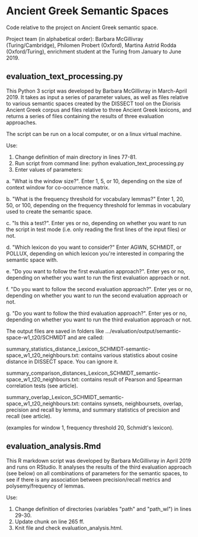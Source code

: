 # Ancient Greek Semantic Spaces

Code relative to the project on Ancient Greek semantic space. 

Project team (in alphabetical order): Barbara McGillivray (Turing/Cambridge), Philomen Probert (Oxford), Martina Astrid Rodda (Oxford/Turing), enrichment student at the Turing from January to June 2019.

## evaluation_text_processing.py

This Python 3 script was developed by Barbara McGillivray in March-April 2019. It takes as input a series of parameter values, as well as files relative to various semantic spaces created by the DISSECT tool on the Diorisis Ancient Greek corpus and files relative to three Ancient Greek lexicons, and returns a series of files containing the results of three evaluation approaches.

The script can be run on a local computer, or on a linux virtual machine. 

Use:

1. Change definition of main directory in lines 77-81.
2. Run script from command line: python evaluation_text_processing.py
3. Enter values of parameters:

  a. "What is the window size?". Enter 1, 5, or 10, depending on the size of context window for co-occurrence matrix.
  
  b. "What is the frequency threshold for vocabulary lemmas?" Enter 1, 20, 50, or 100, depending on the frequency threshold for lemmas in vocabulary used to create the semantic space.
  
  c. "Is this a test?". Enter yes or no, depending on whether you want to run the script in test mode (i.e. only reading the first lines of the input files) or not.
  
  d. "Which lexicon do you want to consider?" Enter AGWN, SCHMIDT, or POLLUX, depending on which lexicon you're interested in comparing the semantic space with.
  
  e. "Do you want to follow the first evaluation approach?". Enter yes or no, depending on whether you want to run the first evaluation approach or not.
  
  f. "Do you want to follow the second evaluation approach?". Enter yes or no, depending on whether you want to run the second evaluation approach or not.
  
  g. "Do you want to follow the third evaluation approach?". Enter yes or no, depending on whether you want to run the third evaluation approach or not.
  
  The output files are saved in folders like .../evaluation/output/semantic-space-w1_t20/SCHMIDT and are called:
  
  summary_statistics_distance_Lexicon_SCHMIDT-semantic-space_w1_t20_neighbours.txt: contains various statistics about cosine distance in DISSECT space. You can ignore it.
  
  summary_comparison_distances_Lexicon_SCHMIDT_semantic-space_w1_t20_neighbours.txt: contains result of Pearson and Spearman correlation tests (see article).
  
  summary_overlap_Lexicon_SCHMIDT_semantic-space_w1_t20_neighbours.txt: contains synsets, neighboursets, overlap, precision and recall by lemma, and summary statistics of precision and recall (see article).
  
  
  
(examples for window 1, frequency threshold 20, Schmidt's lexicon).

## evaluation_analysis.Rmd

This R markdown script was developed by Barbara McGillivray in April 2019 and runs on RStudio. It analyses the results of the third evaluation approach (see below) on all combinations of parameters for the semantic spaces, to see if there is any association between precision/recall metrics and polysemy/frequency of lemmas. 

Use:

1. Change definition of directories (variables "path" and "path_wl") in lines 29-30.
2. Update chunk on line 265 ff.
3. Knit file and check evaluation_analysis.html.

